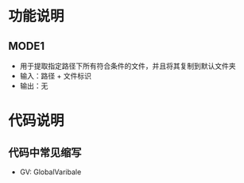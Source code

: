 # 功能说明

## MODE1

* 用于提取指定路径下所有符合条件的文件，并且将其复制到默认文件夹
* 输入：路径 + 文件标识
* 输出：无

# 代码说明

## 代码中常见缩写

* GV: GlobalVaribale

